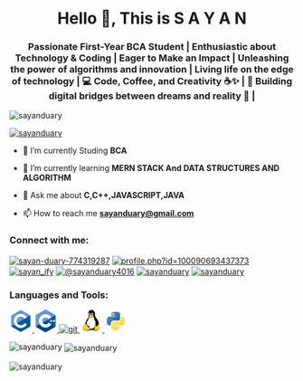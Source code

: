 <h1 align="center">Hello 👋, This is S A Y A N</h1>
<h3 align="center">Passionate First-Year BCA Student | Enthusiastic about Technology & Coding | Eager to Make an Impact | Unleashing the power of algorithms and innovation | Living life on the edge of technology | 💻 Code, Coffee, and Creativity ☕️✨ | 🌟 Building digital bridges between dreams and reality 🌉 |</h3>

<p align="left"> <img src="https://komarev.com/ghpvc/?username=sayanduary&label=Profile%20views&color=0e75b6&style=flat" alt="sayanduary" /> </p>

<p align="left"> <a href="https://github.com/ryo-ma/github-profile-trophy"><img src="https://github-profile-trophy.vercel.app/?username=sayanduary" alt="sayanduary" /></a> </p>

- 🔭 I’m currently Studing **BCA**

- 🌱 I’m currently learning **MERN STACK And DATA STRUCTURES AND ALGORITHM**

- 💬 Ask me about **C,C++,JAVASCRIPT,JAVA**

- 📫 How to reach me **sayanduary@gmail.com**

<h3 align="left">Connect with me:</h3>
<p align="left">
<a href="https://linkedin.com/in/sayan-duary-774319287" target="blank"><img align="center" src="https://raw.githubusercontent.com/rahuldkjain/github-profile-readme-generator/master/src/images/icons/Social/linked-in-alt.svg" alt="sayan-duary-774319287" height="30" width="40" /></a>
<a href="https://fb.com/profile.php?id=100090693437373" target="blank"><img align="center" src="https://raw.githubusercontent.com/rahuldkjain/github-profile-readme-generator/master/src/images/icons/Social/facebook.svg" alt="profile.php?id=100090693437373" height="30" width="40" /></a>
<a href="https://instagram.com/sayan_ify" target="blank"><img align="center" src="https://raw.githubusercontent.com/rahuldkjain/github-profile-readme-generator/master/src/images/icons/Social/instagram.svg" alt="sayan_ify" height="30" width="40" /></a>
<a href="https://www.youtube.com/@sayanduary4016" target="blank"><img align="center" src="https://raw.githubusercontent.com/rahuldkjain/github-profile-readme-generator/master/src/images/icons/Social/youtube.svg" alt="@sayanduary4016" height="30" width="40" /></a>
<a href="https://www.codechef.com/users/sayanduary" target="blank"><img align="center" src="https://cdn.jsdelivr.net/npm/simple-icons@3.1.0/icons/codechef.svg" alt="sayanduary" height="30" width="40" /></a>
<a href="https://www.hackerrank.com/sayanduary" target="blank"><img align="center" src="https://raw.githubusercontent.com/rahuldkjain/github-profile-readme-generator/master/src/images/icons/Social/hackerrank.svg" alt="sayanduary" height="30" width="40" /></a>
</p>

<h3 align="left">Languages and Tools:</h3>
<p align="left"> <a href="https://www.cprogramming.com/" target="_blank" rel="noreferrer"> <img src="https://raw.githubusercontent.com/devicons/devicon/master/icons/c/c-original.svg" alt="c" width="40" height="40"/> </a> <a href="https://www.w3schools.com/cpp/" target="_blank" rel="noreferrer"> <img src="https://raw.githubusercontent.com/devicons/devicon/master/icons/cplusplus/cplusplus-original.svg" alt="cplusplus" width="40" height="40"/> </a> <a href="https://git-scm.com/" target="_blank" rel="noreferrer"> <img src="https://www.vectorlogo.zone/logos/git-scm/git-scm-icon.svg" alt="git" width="40" height="40"/> </a> <a href="https://www.linux.org/" target="_blank" rel="noreferrer"> <img src="https://raw.githubusercontent.com/devicons/devicon/master/icons/linux/linux-original.svg" alt="linux" width="40" height="40"/> </a> <a href="https://www.python.org" target="_blank" rel="noreferrer"> <img src="https://raw.githubusercontent.com/devicons/devicon/master/icons/python/python-original.svg" alt="python" width="40" height="40"/> </a> </p>

<p><img align="left" src="https://github-readme-stats.vercel.app/api/top-langs?username=sayanduary&show_icons=true&locale=en&layout=compact" alt="sayanduary" /></p>

<p>&nbsp;<img align="center" src="https://github-readme-stats.vercel.app/api?username=sayanduary&show_icons=true&locale=en" alt="sayanduary" /></p>

<p><img align="center" src="https://github-readme-streak-stats.herokuapp.com/?user=sayanduary&" alt="sayanduary" /></p>
